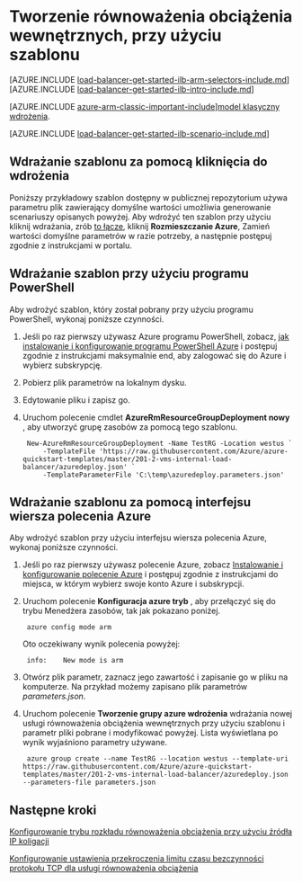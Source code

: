 <properties
   pageTitle="Tworzenie równoważenia obciążenia wewnętrznych, przy użyciu szablonu w Menedżerze zasobów | Microsoft Azure"
   description="Dowiedz się, jak utworzyć równoważenia obciążenia wewnętrznych, przy użyciu szablonu w Menedżerze zasobów"
   services="load-balancer"
   documentationCenter="na"
   authors="sdwheeler"
   manager="carmonm"
   editor=""
   tags="azure-resource-manager"
/>
<tags
   ms.service="load-balancer"
   ms.devlang="na"
   ms.topic="get-started-article"
   ms.tgt_pltfrm="na"
   ms.workload="infrastructure-services"
   ms.date="10/24/2016"
   ms.author="sewhee" />

# <a name="create-an-internal-load-balancer-using-a-template"></a>Tworzenie równoważenia obciążenia wewnętrznych, przy użyciu szablonu

[AZURE.INCLUDE [load-balancer-get-started-ilb-arm-selectors-include.md](../../includes/load-balancer-get-started-ilb-arm-selectors-include.md)]
<BR>
[AZURE.INCLUDE [load-balancer-get-started-ilb-intro-include.md](../../includes/load-balancer-get-started-ilb-intro-include.md)]

[AZURE.INCLUDE [azure-arm-classic-important-include](../../includes/learn-about-deployment-models-rm-include.md)][model klasyczny wdrożenia](load-balancer-get-started-ilb-classic-ps.md).

[AZURE.INCLUDE [load-balancer-get-started-ilb-scenario-include.md](../../includes/load-balancer-get-started-ilb-scenario-include.md)]

## <a name="deploy-the-template-by-using-click-to-deploy"></a>Wdrażanie szablonu za pomocą kliknięcia do wdrożenia

Poniższy przykładowy szablon dostępny w publicznej repozytorium używa parametru plik zawierający domyślne wartości umożliwia generowanie scenariuszy opisanych powyżej. Aby wdrożyć ten szablon przy użyciu kliknij wdrażania, zrób [to łącze](https://github.com/Azure/azure-quickstart-templates/tree/master/201-2-vms-internal-load-balancer), kliknij **Rozmieszczanie Azure**, Zamień wartości domyślne parametrów w razie potrzeby, a następnie postępuj zgodnie z instrukcjami w portalu.

## <a name="deploy-the-template-by-using-powershell"></a>Wdrażanie szablon przy użyciu programu PowerShell

Aby wdrożyć szablon, który został pobrany przy użyciu programu PowerShell, wykonaj poniższe czynności.

1. Jeśli po raz pierwszy używasz Azure programu PowerShell, zobacz, [jak instalowanie i konfigurowanie programu PowerShell Azure](../../articles/powershell-install-configure.md) i postępuj zgodnie z instrukcjami maksymalnie end, aby zalogować się do Azure i wybierz subskrypcję.
2. Pobierz plik parametrów na lokalnym dysku.
3. Edytowanie pliku i zapisz go.
4. Uruchom polecenie cmdlet **AzureRmResourceGroupDeployment nowy** , aby utworzyć grupę zasobów za pomocą tego szablonu.

        New-AzureRmResourceGroupDeployment -Name TestRG -Location westus `
            -TemplateFile 'https://raw.githubusercontent.com/Azure/azure-quickstart-templates/master/201-2-vms-internal-load-balancer/azuredeploy.json' `
            -TemplateParameterFile 'C:\temp\azuredeploy.parameters.json'

## <a name="deploy-the-template-by-using-the-azure-cli"></a>Wdrażanie szablonu za pomocą interfejsu wiersza polecenia Azure

Aby wdrożyć szablon przy użyciu interfejsu wiersza polecenia Azure, wykonaj poniższe czynności.

1. Jeśli po raz pierwszy używasz polecenie Azure, zobacz [Instalowanie i konfigurowanie polecenie Azure](../../articles/xplat-cli-install.md) i postępuj zgodnie z instrukcjami do miejsca, w którym wybierz swoje konto Azure i subskrypcji.
2. Uruchom polecenie **Konfiguracja azure tryb** , aby przełączyć się do trybu Menedżera zasobów, tak jak pokazano poniżej.

        azure config mode arm

    Oto oczekiwany wynik polecenia powyżej:

        info:    New mode is arm

3. Otwórz plik parametr, zaznacz jego zawartość i zapisanie go w pliku na komputerze. Na przykład możemy zapisano plik parametrów *parameters.json*.

4. Uruchom polecenie **Tworzenie grupy azure wdrożenia** wdrażania nowej usługi równoważenia obciążenia wewnętrznych przy użyciu szablonu i parametr pliki pobrane i modyfikować powyżej. Lista wyświetlana po wynik wyjaśniono parametry używane.

        azure group create --name TestRG --location westus --template-uri https://raw.githubusercontent.com/Azure/azure-quickstart-templates/master/201-2-vms-internal-load-balancer/azuredeploy.json --parameters-file parameters.json

## <a name="next-steps"></a>Następne kroki

[Konfigurowanie trybu rozkładu równoważenia obciążenia przy użyciu źródła IP koligacji](load-balancer-distribution-mode.md)

[Konfigurowanie ustawienia przekroczenia limitu czasu bezczynności protokołu TCP dla usługi równoważenia obciążenia](load-balancer-tcp-idle-timeout.md)



